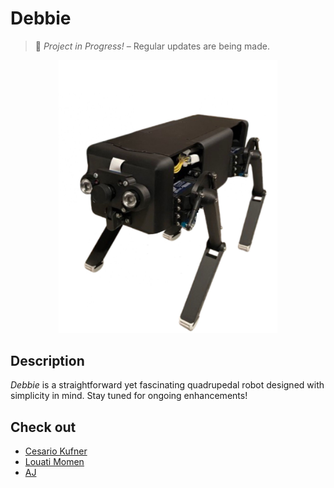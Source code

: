 # **Debbie**
> 🚧 _Project in Progress!_ – Regular updates are being made.

<p align="center">
  <img src="./Debbie_preview.jpg" width="350">
</p>

## **Description**
_Debbie_ is a straightforward yet fascinating quadrupedal robot designed with simplicity in mind. Stay tuned for ongoing enhancements!

## Check out
- [Cesario Kufner](https://github.com/ckfnr)
- [Louati Momen](https://github.com/louatimomen)
- [AJ](https://github.com/AJ-Holzer)
